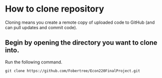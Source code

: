 # How to clone repository

Cloning means you create a remote copy of uploaded code to GitHub (and can pull updates and commit code).

## Begin by opening the directory you want to clone into.

Run the following command.

```
git clone https://github.com/Fobertree/Econ220FinalProject.git
```
